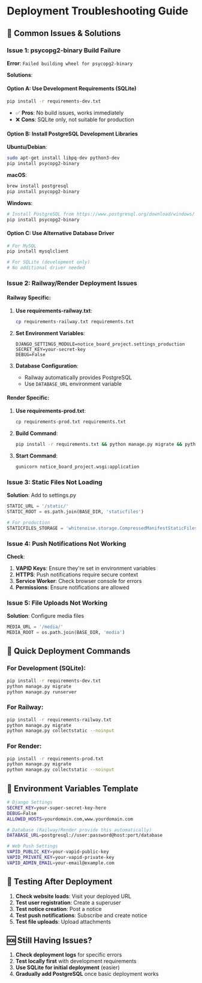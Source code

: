 # Deployment Troubleshooting Guide

## 🚨 Common Issues & Solutions

### Issue 1: psycopg2-binary Build Failure
**Error**: `Failed building wheel for psycopg2-binary`

**Solutions**:

#### Option A: Use Development Requirements (SQLite)
```bash
pip install -r requirements-dev.txt
```
- ✅ **Pros**: No build issues, works immediately
- ❌ **Cons**: SQLite only, not suitable for production

#### Option B: Install PostgreSQL Development Libraries
**Ubuntu/Debian**:
```bash
sudo apt-get install libpq-dev python3-dev
pip install psycopg2-binary
```

**macOS**:
```bash
brew install postgresql
pip install psycopg2-binary
```

**Windows**:
```bash
# Install PostgreSQL from https://www.postgresql.org/download/windows/
pip install psycopg2-binary
```

#### Option C: Use Alternative Database Driver
```bash
# For MySQL
pip install mysqlclient

# For SQLite (development only)
# No additional driver needed
```

### Issue 2: Railway/Render Deployment Issues

#### Railway Specific:
1. **Use requirements-railway.txt**:
   ```bash
   cp requirements-railway.txt requirements.txt
   ```

2. **Set Environment Variables**:
   ```
   DJANGO_SETTINGS_MODULE=notice_board_project.settings_production
   SECRET_KEY=your-secret-key
   DEBUG=False
   ```

3. **Database Configuration**:
   - Railway automatically provides PostgreSQL
   - Use `DATABASE_URL` environment variable

#### Render Specific:
1. **Use requirements-prod.txt**:
   ```bash
   cp requirements-prod.txt requirements.txt
   ```

2. **Build Command**:
   ```bash
   pip install -r requirements.txt && python manage.py migrate && python manage.py collectstatic --noinput
   ```

3. **Start Command**:
   ```bash
   gunicorn notice_board_project.wsgi:application
   ```

### Issue 3: Static Files Not Loading

**Solution**: Add to settings.py
```python
STATIC_URL = '/static/'
STATIC_ROOT = os.path.join(BASE_DIR, 'staticfiles')

# For production
STATICFILES_STORAGE = 'whitenoise.storage.CompressedManifestStaticFilesStorage'
```

### Issue 4: Push Notifications Not Working

**Check**:
1. **VAPID Keys**: Ensure they're set in environment variables
2. **HTTPS**: Push notifications require secure context
3. **Service Worker**: Check browser console for errors
4. **Permissions**: Ensure notifications are allowed

### Issue 5: File Uploads Not Working

**Solution**: Configure media files
```python
MEDIA_URL = '/media/'
MEDIA_ROOT = os.path.join(BASE_DIR, 'media')
```

## 🚀 Quick Deployment Commands

### For Development (SQLite):
```bash
pip install -r requirements-dev.txt
python manage.py migrate
python manage.py runserver
```

### For Railway:
```bash
pip install -r requirements-railway.txt
python manage.py migrate
python manage.py collectstatic --noinput
```

### For Render:
```bash
pip install -r requirements-prod.txt
python manage.py migrate
python manage.py collectstatic --noinput
```

## 🔧 Environment Variables Template

```bash
# Django Settings
SECRET_KEY=your-super-secret-key-here
DEBUG=False
ALLOWED_HOSTS=yourdomain.com,www.yourdomain.com

# Database (Railway/Render provide this automatically)
DATABASE_URL=postgresql://user:password@host:port/database

# Web Push Settings
VAPID_PUBLIC_KEY=your-vapid-public-key
VAPID_PRIVATE_KEY=your-vapid-private-key
VAPID_ADMIN_EMAIL=your-email@example.com
```

## 📱 Testing After Deployment

1. **Check website loads**: Visit your deployed URL
2. **Test user registration**: Create a superuser
3. **Test notice creation**: Post a notice
4. **Test push notifications**: Subscribe and create notice
5. **Test file uploads**: Upload attachments

## 🆘 Still Having Issues?

1. **Check deployment logs** for specific errors
2. **Test locally first** with development requirements
3. **Use SQLite for initial deployment** (easier)
4. **Gradually add PostgreSQL** once basic deployment works

